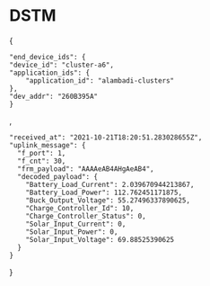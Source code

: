 # DSTM

{
  
    
    
    "end_device_ids": {
    "device_id": "cluster-a6",
    "application_ids": {
        "application_id": "alambadi-clusters"
    },
    "dev_addr": "260B395A"
    }
    
  ,
  
    
    "received_at": "2021-10-21T18:20:51.283028655Z",
    "uplink_message": {
      "f_port": 1,
      "f_cnt": 30,
      "frm_payload": "AAAAeAB4AHgAeAB4",
      "decoded_payload": {
        "Battery_Load_Current": 2.039670944213867,
        "Battery_Load_Power": 112.762451171875,
        "Buck_Output_Voltage": 55.27496337890625,
        "Charge_Controller_Id": 10,
        "Charge_Controller_Status": 0,
        "Solar_Input_Current": 0,
        "Solar_Input_Power": 0,
        "Solar_Input_Voltage": 69.88525390625
      }
    }
}
